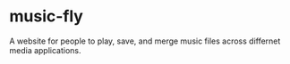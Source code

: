 # music-fly
A website for people to play, save, and merge music files across differnet media applications.
